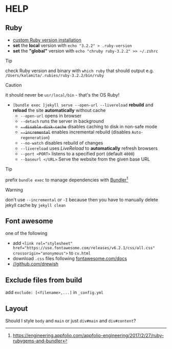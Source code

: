 # HELP

## Ruby

+ [custom Ruby version installation](https://www.moncefbelyamani.com/how-to-install-xcode-homebrew-git-rvm-ruby-on-mac/)
+ **set** the **local** version with `echo "3.2.2" > .ruby-version`
+ **set** the **"global"** version with `echo "chruby ruby-3.2.2" >> ~/.zshrc`

> [!TIP]
> check Ruby version and binary with `which ruby` that should output e.g. `/Users/kalamita/.rubies/ruby-3.2.2/bin/ruby`

> [!CAUTION]
> it should never be `usr/local/bin` - that's the OS Ruby! 

+ `[bundle exec ]jekyll serve --open-url --livereload` **rebuild** and **reload** the site **automatically** without cache
  + `--open-url` opens in browser
  + `--detach` runs the server in background
  + ~~`--disable-disk-cache`~~ disables caching to disk in non-safe mode
  + ~~`--incremental`~~ enables incremental rebuild (disables `Auto-regeneration`)
  + `--no-watch` disables rebuild of changes
  + `--livereload` uses _LiveReload_ to **automatically** refresh browsers
  + `--port <PORT>` listens to a specified port (default `4000`)
  + `--baseurl </URL>`  Serve the website from the given base URL
 
> [!TIP]
> prefix `bundle exec` to manage dependencies with [Bundler][bundler][^difference]

> [!WARNING]
> don't use `--incremental` or `-I` because then you have to manually delete jekyll cache by `jekyll clean`

[bundler]: https://bundler.io/

[^difference]: https://engineering.appfolio.com/appfolio-engineering/2017/2/27/ruby-rubygems-and-bundler

## Font awesome

one of the following
+ add `<link rel="stylesheet" href="https://use.fontawesome.com/releases/v6.2.1/css/all.css" crossorigin="anonymous">` to `cv.html`
+ download `.css` files following [fontawesome.com/docs](https://fontawesome.com/docs/web/setup/host-yourself/webfonts)
+ [//github.com/drewish](https://github.com/drewish/jekyll-font-awesome-sass)

## Exclude files from build

add `exclude: [<filename>,...]` in `_config.yml`

## Layout

Should I style `body` and `main` or just `div#main` and `div#content`?
